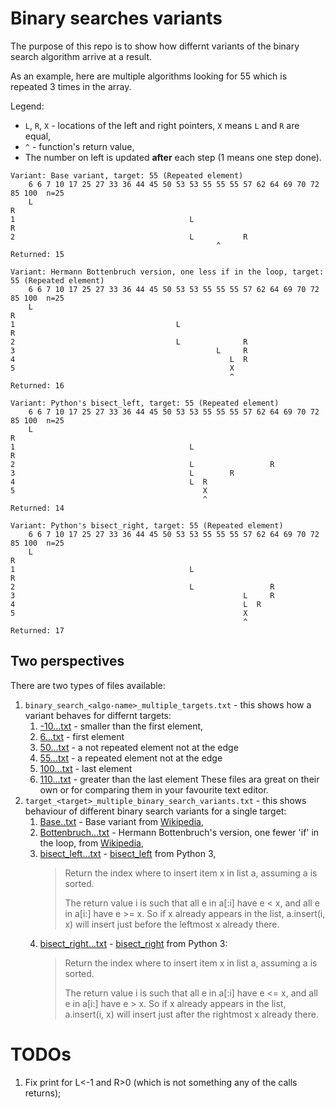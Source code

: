 # Binary searches variants

The purpose of this repo is to show how differnt variants of the binary search algorithm arrive at a result.

As an example, here are multiple algorithms looking for 55 which is repeated 3 times in the array.

Legend:
 * `L`, `R`, `X` - locations of the left and right pointers, `X` means `L` and `R` are equal,
 * `^` - function's return value,
 * The number on left is updated **after** each step (1 means one step done).
```
Variant: Base variant, target: 55 (Repeated element)
    6 6 7 10 17 25 27 33 36 44 45 50 53 53 55 55 55 57 62 64 69 70 72 85 100  n=25
    L                                                                    R  
1                                       L                                R  
2                                       L           R                       
                                              ^                             
Returned: 15

Variant: Hermann Bottenbruch version, one less if in the loop, target: 55 (Repeated element)
    6 6 7 10 17 25 27 33 36 44 45 50 53 53 55 55 55 57 62 64 69 70 72 85 100  n=25
    L                                                                    R  
1                                    L                                   R  
2                                    L              R                       
3                                             L     R                       
4                                                L  R                       
5                                                X                          
                                                 ^                          
Returned: 16

Variant: Python's bisect_left, target: 55 (Repeated element)
    6 6 7 10 17 25 27 33 36 44 45 50 53 53 55 55 55 57 62 64 69 70 72 85 100  n=25
    L                                                                        R
1                                       L                                    R
2                                       L                 R                 
3                                       L        R                          
4                                       L  R                                
5                                          X                                
                                           ^                                
Returned: 14

Variant: Python's bisect_right, target: 55 (Repeated element)
    6 6 7 10 17 25 27 33 36 44 45 50 53 53 55 55 55 57 62 64 69 70 72 85 100  n=25
    L                                                                        R
1                                       L                                    R
2                                       L                 R                 
3                                                   L     R                 
4                                                   L  R                    
5                                                   X                       
                                                    ^                       
Returned: 17
```
## Two perspectives

There are two types of files available:
1. `binary_search_<algo-name>_multiple_targets.txt` - this shows how a variant behaves for differnt targets:
   1. [-10...txt](src/binary_searches_ascii/outputs/target_-10_multiple_binary_search_variants.txt) - smaller than the first element,
   2. [6...txt](src/binary_searches_ascii/outputs/target_6_multiple_binary_search_variants.txt) - first element
   3. [50...txt](src/binary_searches_ascii/outputs/target_50_multiple_binary_search_variants.txt)  - a not repeated element not at the edge
   4. [55...txt](src/binary_searches_ascii/outputs/target_55_multiple_binary_search_variants.txt)  - a repeated element not at the edge
   5. [100...txt](src/binary_searches_ascii/outputs/target_100_multiple_binary_search_variants.txt) - last element
   6. [110...txt](src/binary_searches_ascii/outputs/target_110_multiple_binary_search_variants.txt) - greater than the last element
   These files ara great on their own or for comparing them in your favourite text editor. 
2. `target_<target>_multiple_binary_search_variants.txt` - this shows behaviour of different binary search variants for a single target:
   1. [Base..txt](src/binary_searches_ascii/outputs/binary_search_base_multiple_targets.txt) - Base variant from [Wikipedia](https://en.wikipedia.org/wiki/Binary_search),
   2. [Bottenbruch...txt](src/binary_searches_ascii/outputs/binary_search_Bottenbruch_multiple_targets.txt) - Hermann Bottenbruch's version, one fewer 'if' in the loop, from [Wikipedia](https://en.wikipedia.org/wiki/Binary_search),
   3. [bisect_left...txt](src/binary_searches_ascii/outputs/binary_search_bisect_left_python_multiple_targets.txt) - [bisect_left](https://github.com/python/cpython/blob/main/Lib/bisect.py) from Python 3, 
      > Return the index where to insert item x in list a, assuming a is sorted.
      >
      > The return value i is such that all e in a[:i] have e < x, and all e in
        a[i:] have e >= x.  So if x already appears in the list, a.insert(i, x) will
        insert just before the leftmost x already there.
   4. [bisect_right...txt](src/binary_searches_ascii/outputs/binary_search_bisect_left_python_multiple_targets.txt) - [bisect_right](https://github.com/python/cpython/blob/main/Lib/bisect.py) from Python 3:
      > Return the index where to insert item x in list a, assuming a is sorted.
      >
      > The return value i is such that all e in a[:i] have e <= x, and all e in
        a[i:] have e > x.  So if x already appears in the list, a.insert(i, x) will
        insert just after the rightmost x already there.




# TODOs

1. Fix print for L<-1 and R>0 (which is not something any of the calls returns);